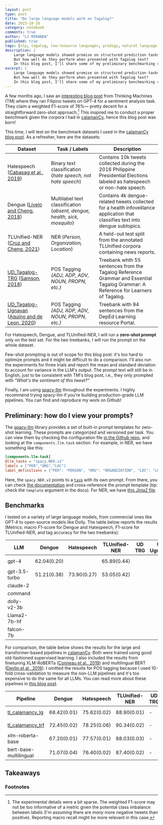 ```yaml
---
layout: post
type: post
title: "Do large language models work on Tagalog?"
date: 2023-10-18
category: notebook
comments: true
author: "LJ MIRANDA"
published: true
tags: [nlp, tagalog, low-resource languages, prodigy, natural language processing, machine learning]
description: |
    Large language models showed promise on structured prediction tasks like named entity recognition and text categorization.
    But how well do they perform when presented with Tagalog text?
    In this blog post, I'll share some of my preliminary benchmarking results.
excerpt: |
    Large language models showed promise on structured prediction tasks like named entity recognition and text categorization.
    But how well do they perform when presented with Tagalog text?
    In this blog post, I'll share some of my preliminary benchmarking results.
---
```


<span class="firstcharacter">A</span> few months ago, I saw an [interesting blog post](https://stories.thinkingmachin.es/llm-customer-sentiment-analysis/) from Thinking Machines (TM) where they ran Filipino tweets on GPT-4 for a sentiment analysis task.
They claim a weighted F1-score of 76%&mdash; pretty decent for a straightforward zero-shot approach.[^1]
This inspired me to conduct a proper benchmark given the corpora I had in [calamanCy](https://github.com/ljvmiranda921/calamancy), hence this blog post was born!

[^1]:

    The experimental details were a bit sparse. 
    The weighted F1-score may not be too informative of a metric given the potential class imbalance between labels (I'm assuming there are *many* more negative tweets than positive).
    Reporting macro recall might be more relevant in this case.


This time, I will test on the benchmark datasets I used in the [calamanCy blog post](/projects/2023/08/07/calamancy/).
As a refresher, here are the datasets:

| Dataset                                                     | Task / Labels                                                           | Description                                                                                                                       |
|-------------------------------------------------------------|-------------------------------------------------------------------------|-----------------------------------------------------------------------------------------------------------------------------------|
| Hatespeech ([Cabasag et al., 2019](#cabasag2019hatespeech)) | Binary text classification (*hate speech, not hate speech*)               | Contains 10k tweets collected during the 2016 Philippine Presidential Elections labeled as hatespeech or non-hate speech.         |
| Dengue ([Livelo and Cheng, 2018](#livelo2018dengue))        | Multilabel text classification (*absent, dengue, health, sick, mosquito*) | Contains 4k dengue-related tweets collected for a health infoveillance application that classifies text into dengue subtopics.    |
| TLUnified-NER ([Cruz and Cheng, 2021](#cruz2021tlunified)) | NER (*Person, Organization, Location*)               | A held-out test split from the annotated TLUnified corpora containing news reports.  |
| [UD_Tagalog-TRG](https://universaldependencies.org/treebanks/tl_trg/index.html) ([Samson, 2018](#samson2018trg))        | POS Tagging *(ADJ, ADP, ADV, NOUN, PROPN, etc.)*                                | Treebank whth 55 sentences from the Tagalog Reference Grammar and Essential Tagalog Grammar: A Reference for Learners of Tagalog.     |
| [UD_Tagalog-Ugnayan](https://universaldependencies.org/treebanks/tl_ugnayan/index.html) ([Aquino and de Leon, 2020](#aquino2020ugnayan)) | POS Tagging *(ADJ, ADP, ADV, NOUN, PROPN, etc.)* | Treebank with 94 sentences from the DepEd Learning resource Portal.  |

For Hatespeech, Dengue, and TLUnified-NER, I will run a **zero-shot prompt** only on the test set.
For the two treebanks, I will run the prompt on the whole dataset. 

Few-shot prompting is out of scope for this blog post: it's too hard to optimize prompts and it might be difficult to do a comparison.
I'll also run the experiments for three trials and report the mean and standard deviation to account for variance in the LLM's output. The prompt text will still be in English, just to be consistent with TM's blog post, i.e., they only prompted with *"What's the sentiment of this tweet?"*

Finally, I am using [spacy-llm](https://github.com/explosion/spacy-llm) throughout the experiments. 
I highly recommend trying spacy-llm if you're building production-grade LLM pipelines.
You can find and reproduce my work on Github!

## Preliminary: how do I view your prompts?

The [spacy-llm](https://github.com/explosion/spacy-llm) library provides a set of built-in prompt templates for zero-shot learning.
These prompts are categorized and versioned per task.
You can view them by checking the configuration file [in the Github repo](), and looking at the `components.llm.task` section.
For example, in NER, we have something like this:

```ini
[components.llm.task]
@llm_tasks = "spacy.NER.v2"
labels = ["PER","ORG","LOC"]
label_definitions = {"PER": "PERSON", "ORG": "ORGANIZATION", "LOC": "LOCATION OR GEOPOLITICAL ENTITY"}
```

Here, the `spacy.NER.v2` points to a [`task`](https://spacy.io/api/large-language-models#tasks) with its own prompt.
From there, you can check [the documentation](https://spacy.io/api/large-language-models#ner-v2) and cross-reference the prompt template (tip: check the `template` argument in the docs).
For NER, we have [this Jinja2 file](https://github.com/explosion/spacy-llm/blob/main/spacy_llm/tasks/templates/ner.v2.jinja).

## Benchmarks

I tested on a variety of large language models, from commercial ones like GPT-4 to open-source models like Dolly.
The table below reports the results (Metrics: macro F1-score for Dengue and Hatespeech, F1-score for TLUnified-NER, and tag accuracy for the two treebanks):


| LLM           | Dengue           | Hatespeech       | TLUnified-NER    | UD TRG  | UD Ugnayan |
|---------------|------------------|------------------|------------------|---------|------------|
| gpt-4         | $$62.04 (0.20)$$                 |                  | $$65.89 (0.44)$$ |         |            |
| gpt-3.5-turbo | $$51.21 (0.38)$$ | $$73.90 (0.27)$$ | $$53.05 (0.42)$$ |         |            |
| claude-2      |                  |                  |                  |         |            |
| command       |                  |                  |                  |         |            |
| dolly-v2-3b   |                  |                  |                  |         |            |
| Llama2-7b-hf  |                  |                  |                  |         |            |
| falcon-7b     |                  |                  |                  |         |            |

For comparison, the table below shows the results for the large and transformer-based pipelines in [calamanCy](https://github.com/ljvmiranda921/calamanCy). 
Both were trained using good old-fashioned supervised learning.
I also included the results from finetuning XLM-RoBERTa ([Conneau et al., 2019](#conneau2019xlmr)) and multilingual BERT ([Devlin et al., 2019](#devlin2019bert)). 
I omitted the results for POS tagging because I used 10-fold cross-validation to measure the non-LLM pipelines and it's too expensive to do the same for all LLMs.
You can read more about these pipelines in [this blog post](/projects/2023/08/07/calamancy/).


| Pipeline           | Dengue           | Hatespeech       | TLUnified-NER    | UD TRG  | UD Ugnayan |
|---------------|------------------|------------------|------------------|---------|------------|
| [tl_calamancy_lg](https://huggingface.co/ljvmiranda921/tl_calamancy_lg) | $$68.42 (0.01)$$ | $$75.62 (0.02)$$         | $$88.90 (0.01)$$            | - | - |
| [tl_calamancy_trf](https://huggingface.co/ljvmiranda921/tl_calamancy_trf) | $$72.45 (0.02)$$ | $$78.25 (0.06)$$ | $$90.34 (0.02)$$ | - | - |
| xlm-roberta-base | $$67.20 (0.01)$$ | $$77.57 (0.01)$$                  | $$88.03(0.03)$$                 | - | - |
| bert-base-multilingual | $$71.07(0.04)$$  | $$76.40 (0.02)$$                 | $$87.40(0.02)$$                 |  -       | -           |



## Takeaways

<!--

1. generation != prediction. doesn't mean you can generate coherent text you can understand it.
2. information per query (IPQ), efficient, in visual design, information per square inch of ink.

-->



### Footnotes

